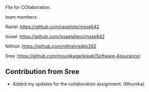 FIle for COllaboration.

team members:

Rasiel   :https://github.com/rasielote/msse642

Issael   :https://github.com/issaelaltero/msse642

Nithish  :https://github.com/nithishreddy262

Sree     :https://github.com/mounikagarikipati/Software-Assurance/

## Contribution from Sree

- Added my updates for the collaboration assignment. (Mounika)